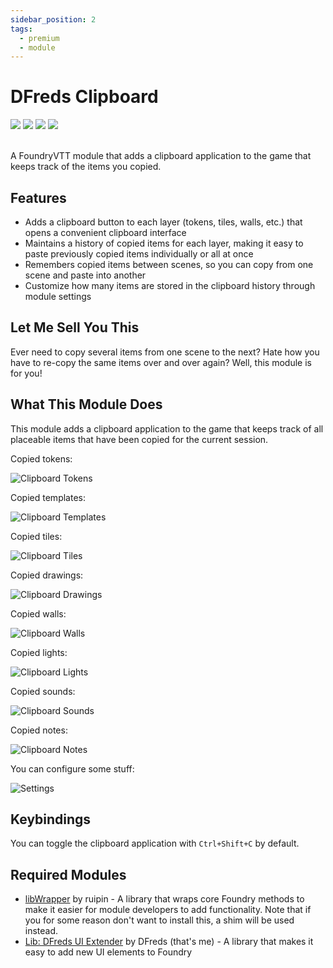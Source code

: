 ```yaml
---
sidebar_position: 2
tags:
  - premium
  - module
---
```


# DFreds Clipboard

<img src="https://img.shields.io/badge/Premium-aa0000?style=for-the-badge"/>
<a target="_blank" href="https://www.patreon.com/dfreds"><img src="https://img.shields.io/badge/Early%20Access-9b59b6?style=for-the-badge"/></a>
<img src="https://img.shields.io/badge/Any%20System-00aaaa?style=for-the-badge"/>
<a target="_blank" href="https://www.patreon.com/dfreds/shop/dfreds-clipboard-v1-0-0-1159963"><img src="https://img.shields.io/badge/Download-2e2e2e?style=for-the-badge"/></a>
<br/>
<br/>

A FoundryVTT module that adds a clipboard application to the game that keeps track of the items you copied.

## Features

- Adds a clipboard button to each layer (tokens, tiles, walls, etc.) that opens a convenient clipboard interface
- Maintains a history of copied items for each layer, making it easy to paste previously copied items individually or all at once
- Remembers copied items between scenes, so you can copy from one scene and paste into another
- Customize how many items are stored in the clipboard history through module settings

## Let Me Sell You This

Ever need to copy several items from one scene to the next? Hate how you have to
re-copy the same items over and over again? Well, this module is for you!

## What This Module Does

This module adds a clipboard application to the game that keeps track of all
placeable items that have been copied for the current session.

Copied tokens:

![Clipboard Tokens](./img/clipboard-tokens.png)

Copied templates:

![Clipboard Templates](./img/clipboard-templates.png)

Copied tiles:

![Clipboard Tiles](./img/clipboard-tiles.png)

Copied drawings:

![Clipboard Drawings](./img/clipboard-drawings.png)

Copied walls:

![Clipboard Walls](./img/clipboard-walls.png)

Copied lights:

![Clipboard Lights](./img/clipboard-lights.png)

Copied sounds:

![Clipboard Sounds](./img/clipboard-sounds.png)

Copied notes:

![Clipboard Notes](./img/clipboard-notes.png)

You can configure some stuff:

![Settings](./img/settings.png)

## Keybindings

You can toggle the clipboard application with `Ctrl+Shift+C` by default.

## Required Modules

- [libWrapper](https://foundryvtt.com/packages/lib-wrapper) by ruipin - A
  library that wraps core Foundry methods to make it easier for module
  developers to add functionality. Note that if you for some reason don't want
  to install this, a shim will be used instead.
- [Lib: DFreds UI Extender](https://foundryvtt.com/packages/lib-dfreds-ui-extender) by DFreds (that's me) - A library that makes it easy to add new UI elements to Foundry
